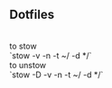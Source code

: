 ## Dotfiles
</br>
to stow </br>
`stow -v -n -t ~/ -d */`
</br>
to unstow </br>
`stow -D -v -n -t ~/ -d */`
